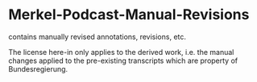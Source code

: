 # Merkel-Podcast-Manual-Revisions
contains manually revised annotations, revisions, etc.

The license here-in only applies to the derived work, 
i.e. the manual changes applied to the pre-existing 
transcripts which are property of Bundesregierung.
